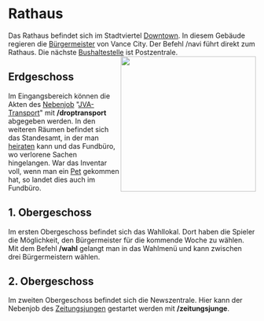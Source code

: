 # Rathaus 

Das Rathaus befindet sich im Stadtviertel [Downtown](../../pages/gebiete/downtown.md). In diesem Gebäude regieren die [Bürgermeister](../../pages/allgemein/bürgermeister.md) von Vance City. Der Befehl /navi führt direkt zum Rathaus. Die nächste [Bushaltestelle](../../pages/öpnv/bus.md) ist Postzentrale. <img align="right" width="275" eight="150" src="../../../assets/image/orte/Rathaus.png"> 

## Erdgeschoss 
Im Eingangsbereich können die Akten des [Nebenjob](../../pages/nebenjobs/nebenjobs.md) "[JVA-Transport](../../pages/nebenjobs/jvatransport.md)" mit **/droptransport** abgegeben werden. In den weiteren Räumen befindet sich das Standesamt, in der man [heiraten](../../pages/allgemein/beziehung.md) kann und das Fundbüro, wo verlorene Sachen hingelangen. War das Inventar voll, wenn man ein [Pet](../../pages/pets/allgemein.md) gekommen hat, so landet dies auch im Fundbüro.

## 1. Obergeschoss
Im ersten Obergeschoss befindet sich das Wahllokal. Dort haben die Spieler die Möglichkeit, den Bürgermeister für die kommende Woche zu wählen. Mit dem Befehl **/wahl** gelangt man in das Wahlmenü und kann zwischen drei Bürgermeistern wählen.

## 2. Obergeschoss
Im zweiten Obergeschoss befindet sich die Newszentrale. Hier kann der Nebenjob des [Zeitungsjungen](../../pages/nebenjobs/zeitungsjunge.md) gestartet werden mit **/zeitungsjunge**.

